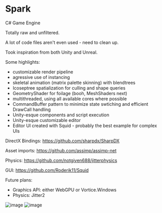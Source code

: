 # Spark
C# Game Engine

Totally raw and unfiltered.

A lot of code files aren't even used - need to clean up.

Took inspiration from both Unity and Unreal.

Some highlights:
- customizable render pipeline
- agressive use of instancing
- skeletal animation (matrix palette skinning) with blendtrees
- Icoseptree spatialization for culling and shape queries
- GeometryShader for foilage (booh, MeshShaders next)
- multithreaded, using all available cores where possible 
- CommandBuffer pattern to minimize state swtiching and efficient DrawCall handling
- Unity-esque components and script execution
- Unity-esque customizable editor
- Editor UI created with Squid - probably the best example for complex UIs

DirectX Bindings: https://github.com/sharpdx/SharpDX

Asset imports: https://github.com/assimp/assimp-net

Physics: https://github.com/notgiven688/jitterphysics

GUI: https://github.com/Roderik11/Squid

Future plans:
- Graphics API: either WebGPU or Vortice.Windows
- Physics: Jitter2 

![image](https://github.com/Roderik11/Spark/assets/5743257/013eb957-242b-48b6-920d-29903a9a5e17)
![image](https://github.com/Roderik11/Spark/assets/5743257/2b572531-5812-4003-8f90-2b4150faabbf)
